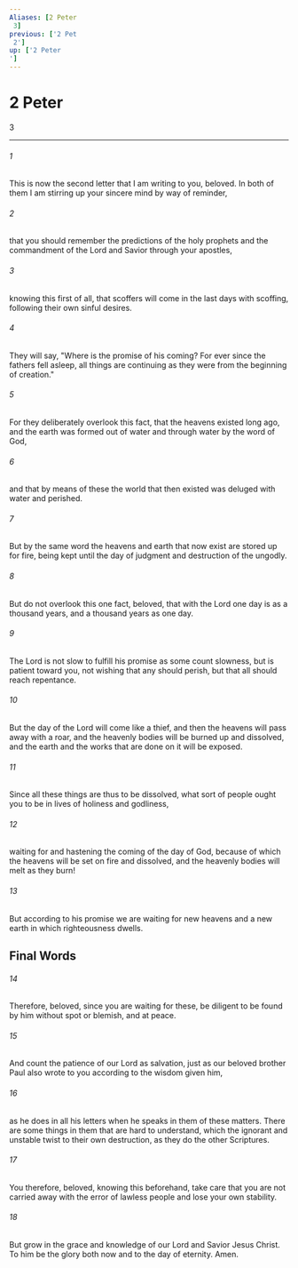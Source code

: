 ```yaml
---
Aliases: [2 Peter 3]
previous: ['2 Pet 2']
up: ['2 Peter']
---
```

# 2 Peter 3

***
 

###### 1 
This is now the second letter that I am writing to you, beloved. In both of them I am stirring up your sincere mind by way of reminder,  

###### 2 
that you should remember the predictions of the holy prophets and the commandment of the Lord and Savior through your apostles,  

###### 3 
knowing this first of all, that scoffers will come in the last days with scoffing, following their own sinful desires.  

###### 4 
They will say, "Where is the promise of his coming? For ever since the fathers fell asleep, all things are continuing as they were from the beginning of creation."  

###### 5 
For they deliberately overlook this fact, that the heavens existed long ago, and the earth was formed out of water and through water by the word of God,  

###### 6 
and that by means of these the world that then existed was deluged with water and perished.  

###### 7 
But by the same word the heavens and earth that now exist are stored up for fire, being kept until the day of judgment and destruction of the ungodly.  

###### 8 
But do not overlook this one fact, beloved, that with the Lord one day is as a thousand years, and a thousand years as one day.  

###### 9 
The Lord is not slow to fulfill his promise as some count slowness, but is patient toward you, not wishing that any should perish, but that all should reach repentance.  

###### 10 
But the day of the Lord will come like a thief, and then the heavens will pass away with a roar, and the heavenly bodies will be burned up and dissolved, and the earth and the works that are done on it will be exposed.  

###### 11 
Since all these things are thus to be dissolved, what sort of people ought you to be in lives of holiness and godliness,  

###### 12 
waiting for and hastening the coming of the day of God, because of which the heavens will be set on fire and dissolved, and the heavenly bodies will melt as they burn!  

###### 13 
But according to his promise we are waiting for new heavens and a new earth in which righteousness dwells.  ## Final Words  

###### 14 
Therefore, beloved, since you are waiting for these, be diligent to be found by him without spot or blemish, and at peace.  

###### 15 
And count the patience of our Lord as salvation, just as our beloved brother Paul also wrote to you according to the wisdom given him,  

###### 16 
as he does in all his letters when he speaks in them of these matters. There are some things in them that are hard to understand, which the ignorant and unstable twist to their own destruction, as they do the other Scriptures.  

###### 17 
You therefore, beloved, knowing this beforehand, take care that you are not carried away with the error of lawless people and lose your own stability.  

###### 18 
But grow in the grace and knowledge of our Lord and Savior Jesus Christ. To him be the glory both now and to the day of eternity. Amen.
